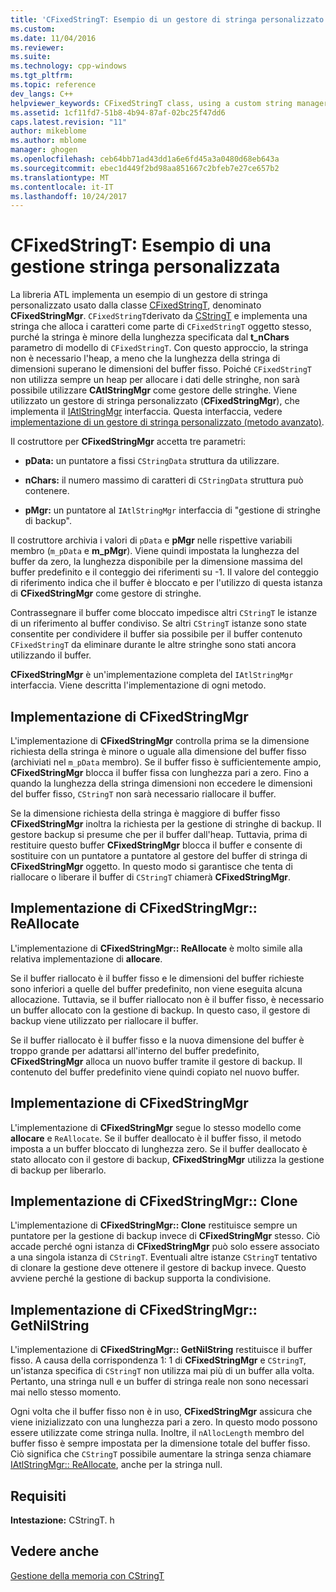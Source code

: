 ```yaml
---
title: 'CFixedStringT: Esempio di un gestore di stringa personalizzato | Documenti Microsoft'
ms.custom: 
ms.date: 11/04/2016
ms.reviewer: 
ms.suite: 
ms.technology: cpp-windows
ms.tgt_pltfrm: 
ms.topic: reference
dev_langs: C++
helpviewer_keywords: CFixedStringT class, using a custom string manager
ms.assetid: 1cf11fd7-51b8-4b94-87af-02bc25f47dd6
caps.latest.revision: "11"
author: mikeblome
ms.author: mblome
manager: ghogen
ms.openlocfilehash: ceb64bb71ad43dd1a6e6fd45a3a0480d68eb643a
ms.sourcegitcommit: ebec1d449f2bd98aa851667c2bfeb7e27ce657b2
ms.translationtype: MT
ms.contentlocale: it-IT
ms.lasthandoff: 10/24/2017
---
```

# <a name="cfixedstringt-example-of-a-custom-string-manager"></a>CFixedStringT: Esempio di una gestione stringa personalizzata
La libreria ATL implementa un esempio di un gestore di stringa personalizzato usato dalla classe [CFixedStringT](../atl-mfc-shared/reference/cfixedstringt-class.md), denominato **CFixedStringMgr**. `CFixedStringT`derivato da [CStringT](../atl-mfc-shared/reference/cstringt-class.md) e implementa una stringa che alloca i caratteri come parte di `CFixedStringT` oggetto stesso, purché la stringa è minore della lunghezza specificata dal **t_nChars** parametro di modello di `CFixedStringT`. Con questo approccio, la stringa non è necessario l'heap, a meno che la lunghezza della stringa di dimensioni superano le dimensioni del buffer fisso. Poiché `CFixedStringT` non utilizza sempre un heap per allocare i dati delle stringhe, non sarà possibile utilizzare **CAtlStringMgr** come gestore delle stringhe. Viene utilizzato un gestore di stringa personalizzato (**CFixedStringMgr**), che implementa il [IAtlStringMgr](../atl-mfc-shared/reference/iatlstringmgr-class.md) interfaccia. Questa interfaccia, vedere [implementazione di un gestore di stringa personalizzato (metodo avanzato)](../atl-mfc-shared/implementation-of-a-custom-string-manager-advanced-method.md).  
  
 Il costruttore per **CFixedStringMgr** accetta tre parametri:  
  
-   **pData:** un puntatore a fissi `CStringData` struttura da utilizzare.  
  
-   **nChars:** il numero massimo di caratteri di `CStringData` struttura può contenere.  
  
-   **pMgr:** un puntatore al `IAtlStringMgr` interfaccia di "gestione di stringhe di backup".  
  
 Il costruttore archivia i valori di `pData` e **pMgr** nelle rispettive variabili membro (`m_pData` e **m_pMgr**). Viene quindi impostata la lunghezza del buffer da zero, la lunghezza disponibile per la dimensione massima del buffer predefinito e il conteggio dei riferimenti su -1. Il valore del conteggio di riferimento indica che il buffer è bloccato e per l'utilizzo di questa istanza di **CFixedStringMgr** come gestore di stringhe.  
  
 Contrassegnare il buffer come bloccato impedisce altri `CStringT` le istanze di un riferimento al buffer condiviso. Se altri `CStringT` istanze sono state consentite per condividere il buffer sia possibile per il buffer contenuto `CFixedStringT` da eliminare durante le altre stringhe sono stati ancora utilizzando il buffer.  
  
 **CFixedStringMgr** è un'implementazione completa del `IAtlStringMgr` interfaccia. Viene descritta l'implementazione di ogni metodo.  
  
## <a name="implementation-of-cfixedstringmgrallocate"></a>Implementazione di CFixedStringMgr  
 L'implementazione di **CFixedStringMgr** controlla prima se la dimensione richiesta della stringa è minore o uguale alla dimensione del buffer fisso (archiviati nel `m_pData` membro). Se il buffer fisso è sufficientemente ampio, **CFixedStringMgr** blocca il buffer fissa con lunghezza pari a zero. Fino a quando la lunghezza della stringa dimensioni non eccedere le dimensioni del buffer fisso, `CStringT` non sarà necessario riallocare il buffer.  
  
 Se la dimensione richiesta della stringa è maggiore di buffer fisso **CFixedStringMgr** inoltra la richiesta per la gestione di stringhe di backup. Il gestore backup si presume che per il buffer dall'heap. Tuttavia, prima di restituire questo buffer **CFixedStringMgr** blocca il buffer e consente di sostituire con un puntatore a puntatore al gestore del buffer di stringa di **CFixedStringMgr** oggetto. In questo modo si garantisce che tenta di riallocare o liberare il buffer di `CStringT` chiamerà **CFixedStringMgr**.  
  
## <a name="implementation-of-cfixedstringmgrreallocate"></a>Implementazione di CFixedStringMgr:: ReAllocate  
 L'implementazione di **CFixedStringMgr:: ReAllocate** è molto simile alla relativa implementazione di **allocare**.  
  
 Se il buffer riallocato è il buffer fisso e le dimensioni del buffer richieste sono inferiori a quelle del buffer predefinito, non viene eseguita alcuna allocazione. Tuttavia, se il buffer riallocato non è il buffer fisso, è necessario un buffer allocato con la gestione di backup. In questo caso, il gestore di backup viene utilizzato per riallocare il buffer.  
  
 Se il buffer riallocato è il buffer fisso e la nuova dimensione del buffer è troppo grande per adattarsi all'interno del buffer predefinito, **CFixedStringMgr** alloca un nuovo buffer tramite il gestore di backup. Il contenuto del buffer predefinito viene quindi copiato nel nuovo buffer.  
  
## <a name="implementation-of-cfixedstringmgrfree"></a>Implementazione di CFixedStringMgr  
 L'implementazione di **CFixedStringMgr** segue lo stesso modello come **allocare** e `ReAllocate`. Se il buffer deallocato è il buffer fisso, il metodo imposta a un buffer bloccato di lunghezza zero. Se il buffer deallocato è stato allocato con il gestore di backup, **CFixedStringMgr** utilizza la gestione di backup per liberarlo.  
  
## <a name="implementation-of-cfixedstringmgrclone"></a>Implementazione di CFixedStringMgr:: Clone  
 L'implementazione di **CFixedStringMgr:: Clone** restituisce sempre un puntatore per la gestione di backup invece di **CFixedStringMgr** stesso. Ciò accade perché ogni istanza di **CFixedStringMgr** può solo essere associato a una singola istanza di `CStringT`. Eventuali altre istanze `CStringT` tentativo di clonare la gestione deve ottenere il gestore di backup invece. Questo avviene perché la gestione di backup supporta la condivisione.  
  
## <a name="implementation-of-cfixedstringmgrgetnilstring"></a>Implementazione di CFixedStringMgr:: GetNilString  
 L'implementazione di **CFixedStringMgr:: GetNilString** restituisce il buffer fisso. A causa della corrispondenza 1: 1 di **CFixedStringMgr** e `CStringT`, un'istanza specifica di `CStringT` non utilizza mai più di un buffer alla volta. Pertanto, una stringa null e un buffer di stringa reale non sono necessari mai nello stesso momento.  
  
 Ogni volta che il buffer fisso non è in uso, **CFixedStringMgr** assicura che viene inizializzato con una lunghezza pari a zero. In questo modo possono essere utilizzate come stringa nulla. Inoltre, il `nAllocLength` membro del buffer fisso è sempre impostata per la dimensione totale del buffer fisso. Ciò significa che `CStringT` possibile aumentare la stringa senza chiamare [IAtlStringMgr:: ReAllocate](../atl-mfc-shared/reference/iatlstringmgr-class.md#reallocate), anche per la stringa null.  
  
## <a name="requirements"></a>Requisiti  
 **Intestazione:** CStringT. h  
  
## <a name="see-also"></a>Vedere anche  
 [Gestione della memoria con CStringT](../atl-mfc-shared/memory-management-with-cstringt.md)

